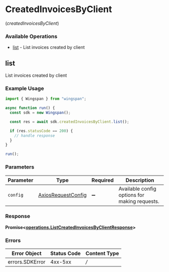 # CreatedInvoicesByClient
(*createdInvoicesByClient*)

### Available Operations

* [list](#list) - List invoices created by client

## list

List invoices created by client

### Example Usage

```typescript
import { Wingspan } from "wingspan";

async function run() {
  const sdk = new Wingspan();

  const res = await sdk.createdInvoicesByClient.list();

  if (res.statusCode == 200) {
    // handle response
  }
}

run();
```

### Parameters

| Parameter                                                    | Type                                                         | Required                                                     | Description                                                  |
| ------------------------------------------------------------ | ------------------------------------------------------------ | ------------------------------------------------------------ | ------------------------------------------------------------ |
| `config`                                                     | [AxiosRequestConfig](https://axios-http.com/docs/req_config) | :heavy_minus_sign:                                           | Available config options for making requests.                |


### Response

**Promise<[operations.ListCreatedInvoicesByClientResponse](../../sdk/models/operations/listcreatedinvoicesbyclientresponse.md)>**
### Errors

| Error Object    | Status Code     | Content Type    |
| --------------- | --------------- | --------------- |
| errors.SDKError | 4xx-5xx         | */*             |
